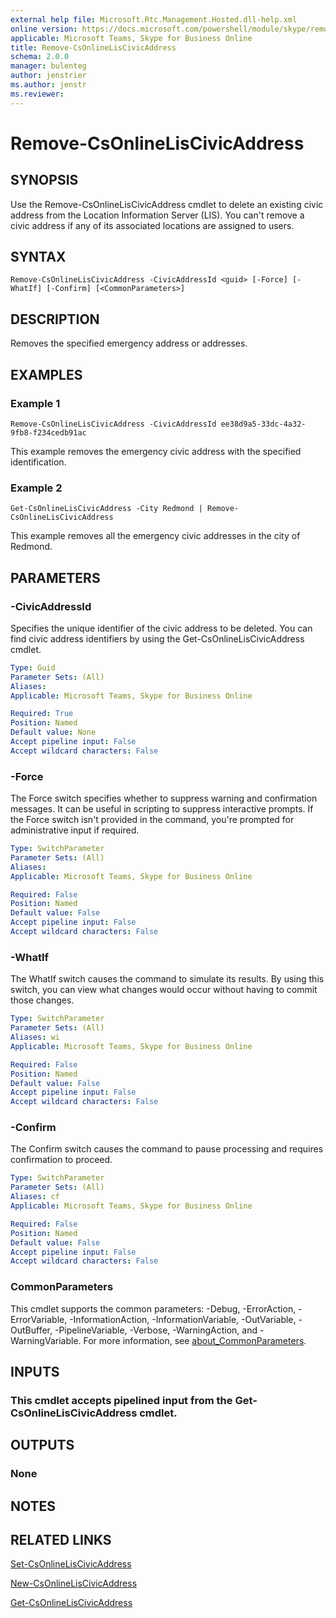 ```yaml
---
external help file: Microsoft.Rtc.Management.Hosted.dll-help.xml
online version: https://docs.microsoft.com/powershell/module/skype/remove-csonlineliscivicaddress
applicable: Microsoft Teams, Skype for Business Online
title: Remove-CsOnlineLisCivicAddress
schema: 2.0.0
manager: bulenteg
author: jenstrier
ms.author: jenstr
ms.reviewer:
---
```


# Remove-CsOnlineLisCivicAddress

## SYNOPSIS
Use the Remove-CsOnlineLisCivicAddress cmdlet to delete an existing civic address from the Location Information Server (LIS). You can't remove a civic address if any of its associated locations are assigned to users.

## SYNTAX

```
Remove-CsOnlineLisCivicAddress -CivicAddressId <guid> [-Force] [-WhatIf] [-Confirm] [<CommonParameters>]
```

## DESCRIPTION
Removes the specified emergency address or addresses.


## EXAMPLES

### Example 1
```
Remove-CsOnlineLisCivicAddress -CivicAddressId ee38d9a5-33dc-4a32-9fb8-f234cedb91ac
```

This example removes the emergency civic address with the specified identification.

### Example 2
```
Get-CsOnlineLisCivicAddress -City Redmond | Remove-CsOnlineLisCivicAddress
```

This example removes all the emergency civic addresses in the city of Redmond.

## PARAMETERS

### -CivicAddressId
Specifies the unique identifier of the civic address to be deleted.
You can find civic address identifiers by using the Get-CsOnlineLisCivicAddress cmdlet.

```yaml
Type: Guid
Parameter Sets: (All)
Aliases:
Applicable: Microsoft Teams, Skype for Business Online

Required: True
Position: Named
Default value: None
Accept pipeline input: False
Accept wildcard characters: False
```

### -Force
The Force switch specifies whether to suppress warning and confirmation messages.
It can be useful in scripting to suppress interactive prompts.
If the Force switch isn't provided in the command, you're prompted for administrative input if required.

```yaml
Type: SwitchParameter
Parameter Sets: (All)
Aliases:
Applicable: Microsoft Teams, Skype for Business Online

Required: False
Position: Named
Default value: False
Accept pipeline input: False
Accept wildcard characters: False
```

### -WhatIf
The WhatIf switch causes the command to simulate its results.
By using this switch, you can view what changes would occur without having to commit those changes.

```yaml
Type: SwitchParameter
Parameter Sets: (All)
Aliases: wi
Applicable: Microsoft Teams, Skype for Business Online

Required: False
Position: Named
Default value: False
Accept pipeline input: False
Accept wildcard characters: False
```

### -Confirm
The Confirm switch causes the command to pause processing and requires confirmation to proceed.

```yaml
Type: SwitchParameter
Parameter Sets: (All)
Aliases: cf
Applicable: Microsoft Teams, Skype for Business Online

Required: False
Position: Named
Default value: False
Accept pipeline input: False
Accept wildcard characters: False
```

### CommonParameters
This cmdlet supports the common parameters: -Debug, -ErrorAction, -ErrorVariable, -InformationAction, -InformationVariable, -OutVariable, -OutBuffer, -PipelineVariable, -Verbose, -WarningAction, and -WarningVariable. For more information, see [about_CommonParameters](https://go.microsoft.com/fwlink/?LinkID=113216).

## INPUTS

### This cmdlet accepts pipelined input from the Get-CsOnlineLisCivicAddress cmdlet.

## OUTPUTS

### None

## NOTES

## RELATED LINKS

[Set-CsOnlineLisCivicAddress](set-csonlineliscivicaddress.md)

[New-CsOnlineLisCivicAddress](new-csonlineliscivicaddress.md)

[Get-CsOnlineLisCivicAddress](get-csonlineliscivicaddress.md)

